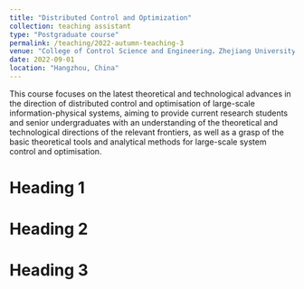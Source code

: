 ```yaml
---
title: "Distributed Control and Optimization"
collection: teaching assistant
type: "Postgraduate course"
permalink: /teaching/2022-autumn-teaching-3
venue: "College of Control Science and Engineering，Zhejiang University"
date: 2022-09-01
location: "Hangzhou, China"
---
```


This course focuses on the latest theoretical and technological advances in the direction of distributed control and optimisation of large-scale information-physical systems, aiming to provide current research students and senior undergraduates with an understanding of the theoretical and technological directions of the relevant frontiers, as well as a grasp of the basic theoretical tools and analytical methods for large-scale system control and optimisation.

Heading 1
======

Heading 2
======

Heading 3
======

